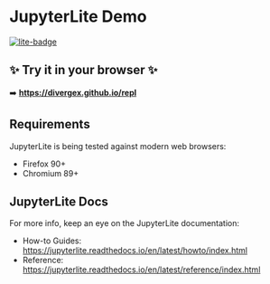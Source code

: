 # JupyterLite Demo

[![lite-badge](https://jupyterlite.rtfd.io/en/latest/_static/badge.svg)](https://jupyterlite.github.io/demo)

## ✨ Try it in your browser ✨

➡️ **https://divergex.github.io/repl**

## Requirements

JupyterLite is being tested against modern web browsers:

- Firefox 90+
- Chromium 89+

## JupyterLite Docs

For more info, keep an eye on the JupyterLite documentation:

- How-to Guides: https://jupyterlite.readthedocs.io/en/latest/howto/index.html
- Reference: https://jupyterlite.readthedocs.io/en/latest/reference/index.html


